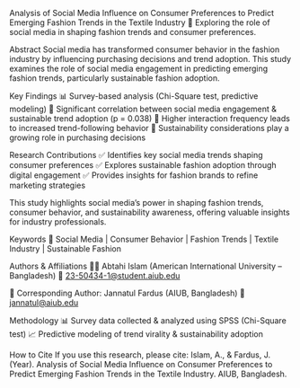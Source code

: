 Analysis of Social Media Influence on Consumer Preferences to Predict Emerging Fashion Trends in the Textile Industry
🔗 Exploring the role of social media in shaping fashion trends and consumer preferences.

Abstract
Social media has transformed consumer behavior in the fashion industry by influencing purchasing decisions and trend adoption. This study examines the role of social media engagement in predicting emerging fashion trends, particularly sustainable fashion adoption.

Key Findings
📊 Survey-based analysis (Chi-Square test, predictive modeling)
🔹 Significant correlation between social media engagement & sustainable trend adoption (p = 0.038)
🔹 Higher interaction frequency leads to increased trend-following behavior
🔹 Sustainability considerations play a growing role in purchasing decisions

Research Contributions
✅ Identifies key social media trends shaping consumer preferences
✅ Explores sustainable fashion adoption through digital engagement
✅ Provides insights for fashion brands to refine marketing strategies

This study highlights social media’s power in shaping fashion trends, consumer behavior, and sustainability awareness, offering valuable insights for industry professionals.

Keywords
🔹 Social Media | Consumer Behavior | Fashion Trends | Textile Industry | Sustainable Fashion

Authors & Affiliations
👨‍🎓 Abtahi Islam (American International University – Bangladesh)
📧 23-50434-1@student.aiub.edu

📖 Corresponding Author: Jannatul Fardus (AIUB, Bangladesh)
📧 jannatul@aiub.edu

Methodology
📊 Survey data collected & analyzed using SPSS (Chi-Square test)
📈 Predictive modeling of trend virality & sustainability adoption

How to Cite
If you use this research, please cite:
Islam, A., & Fardus, J. (Year). Analysis of Social Media Influence on Consumer Preferences to Predict Emerging Fashion Trends in the Textile Industry. AIUB, Bangladesh.

